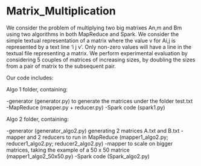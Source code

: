 # Matrix_Multiplication

We consider the problem of multiplying two big matrixes An,m and Bm using two algorithms in both MapReduce and Spark.
We consider the simple textual representation of a matrix where the value v for Ai,j is represented by a text line ‘i j v’. Only non-zero values will have a line in the textual file representing a matrix.
We perform experimental evaluation by considering 5 couples of matrices of increasing sizes, by doubling the sizes from a pair of matrix to the subsequent pair.

Our code includes: 

Algo 1 folder, containing: 

-generator (generator.py) to generate the matrices under the folder test.txt
-MapReduce (mapper.py + reducer.py) 
-Spark code (spark1.py)

Algo 2 folder, containing:

-generator (generator_algo2.py) generating 2 matrices A.txt and B.txt
-mapper and 2 reducers to run in MapReduce (mapper1_algo2.py; reducer1_algo2.py; reducer2_algo2.py)
-mapper to scale on bigger matrices, taking the example of a 50 x 50 matrice (mapper1_algo2_50x50.py)
-Spark code (Spark_algo2.py)


